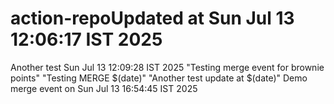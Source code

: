 # action-repoUpdated at Sun Jul 13 12:06:17 IST 2025
Another test Sun Jul 13 12:09:28 IST 2025
"Testing merge event for brownie points" 
"Testing MERGE $(date)" 
"Another test update at $(date)" 
Demo merge event on Sun Jul 13 16:54:45 IST 2025
